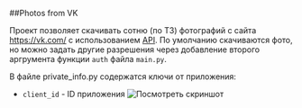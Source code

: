 ##Photos from VK

Проект позволяет скачивать сотню (по ТЗ) фотографий с сайта https://vk.com/ с использованием [API](https://vk.com/dev.php?method=first_guide).
По умолчанию скачиваются фото, но можно задать другие разрешения через добавление второго аргрумента функции <code>auth</code> файла <code>main.py</code>.

В файле private_info.py содержатся ключи от приложения:
* <code>client_id</code> - ID приложения
![Посмотреть скриншот](http://i.imgur.com/J5lRizg.png)
